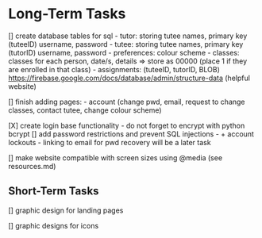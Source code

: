 # Long-Term Tasks
 [] create database tables for sql
    - tutor: storing tutee names, primary key (tuteeID) username, password
    - tutee: storing tutee names, primary key (tutorID) username, password
    - preferences: colour scheme
    - classes: classes for each person, date/s, details => store as 00000 (place 1 if they are enrolled in that class)
    - assignments: (tuteeID, tutorID, BLOB)
    https://firebase.google.com/docs/database/admin/structure-data (helpful website)


[] finish adding pages:
    - account (change pwd, email, request to change classes, contact tutee, change colour scheme)

[X] create login base functionality
    - do not forget to encrypt with python bcrypt
[] add password restrictions and prevent SQL injections
    - + account lockouts
    - linking to email for pwd recovery will be a later task

[] make website compatible with screen sizes using @media (see resources.md)

## Short-Term Tasks

[] graphic design for landing pages

[] graphic designs for icons
